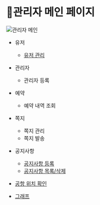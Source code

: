 # 📌관리자 메인 페이지   

![관리자 메인](https://user-images.githubusercontent.com/88878686/180452877-7880df6b-b814-49f7-ba41-53f734f65683.JPG)

* 유저
  * [유저 관리](https://github.com/Runu09/finalproject/blob/main/%EA%B5%AC%ED%98%84%EC%84%A4%EB%AA%85/%EC%9C%A0%EC%A0%80%EA%B4%80%EB%A6%AC.md)

* 관리자
  * 관리자 등록

* 예약
  * 예약 내역 조회

* 쪽지
  * 쪽지 관리
  * 쪽지 발송

* 공지사항
  * [공지사항 등록](https://github.com/Runu09/finalproject/blob/main/%EA%B5%AC%ED%98%84%EC%84%A4%EB%AA%85/%EA%B3%B5%EC%A7%80%EC%82%AC%ED%95%AD%EB%93%B1%EB%A1%9D.md)
  * [공지사항 목록/삭제](https://github.com/Runu09/finalproject/blob/main/%EA%B5%AC%ED%98%84%EC%84%A4%EB%AA%85/%EA%B3%B5%EC%A7%80%EC%82%AC%ED%95%AD%20%EB%AA%A9%EB%A1%9D&%EC%82%AD%EC%A0%9C.md)

* [공항 위치 확인](https://github.com/Runu09/finalproject/blob/main/%EA%B5%AC%ED%98%84%EC%84%A4%EB%AA%85/%EA%B3%B5%ED%95%AD%EC%9C%84%EC%B9%98.md)

* [그래프](https://github.com/Runu09/finalproject/blob/main/%EA%B5%AC%ED%98%84%EC%84%A4%EB%AA%85/%EA%B7%B8%EB%9E%98%ED%94%84.md)
